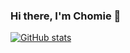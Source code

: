 ### Hi there, I'm Chomie 👋

[![GitHub stats](https://github-readme-stats.vercel.app/api?username=chomieu&title_color=0366D6&bg_color=fff&icon_color=F1E05A&text_color=8B949E&show_icons=true&hide_border=true&hide=stars)](https://github.com/anuraghazra/github-readme-stats)

